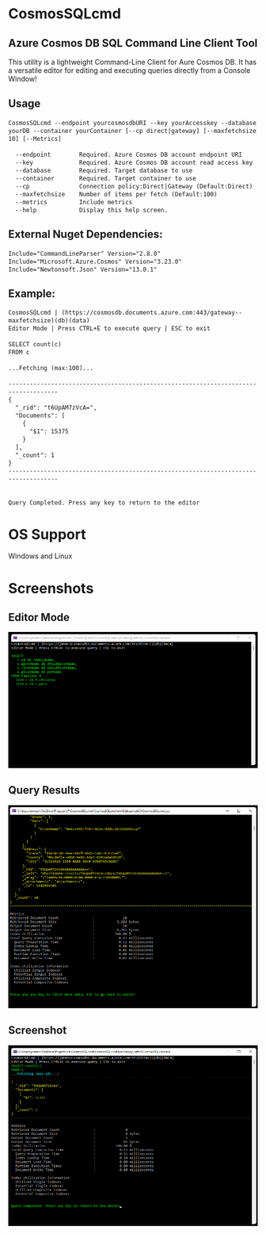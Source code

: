 # CosmosSQLcmd

## Azure Cosmos DB SQL Command Line Client Tool

This utility is a lightweight Command-Line Client for Aure Cosmos DB. It has a versatile editor for editing and executing queries directly from a Console Window! 

## Usage

```
CosmosSQLcmd --endpoint yourcosmosdbURI --key yourAccesskey --database yourDB --container yourContainer [--cp direct|gateway] [--maxfetchsize 10] [--Metrics]

  --endpoint        Required. Azure Cosmos DB account endpoint URI
  --key             Required. Azure Cosmos DB account read access key
  --database        Required. Target database to use
  --container       Required. Target container to use
  --cp              Connection policy:Direct|Gateway (Default:Direct)
  --maxfetchsize    Number of items per fetch (Default:100)
  --metrics         Include metrics
  --help            Display this help screen.
```

## External Nuget Dependencies:

    Include="CommandLineParser" Version="2.8.0" 
    Include="Microsoft.Azure.Cosmos" Version="3.23.0"
    Include="Newtonsoft.Json" Version="13.0.1"

## Example:

```
CosmosSQLcmd | (https://cosmosdb.documents.azure.com:443/gateway--maxfetchsize)(db)(data)
Editor Mode | Press CTRL+E to execute query | ESC to exit

SELECT count(c)
FROM c

...Fetching (max:100)...

------------------------------------------------------------------------------------
{
  "_rid": "t6UpAM7zVcA=",
  "Documents": [
    {
      "$1": 15375
    }
  ],
  "_count": 1
}
------------------------------------------------------------------------------------


Query Completed. Press any key to return to the editor
```

# OS Support

Windows and Linux

# Screenshots

## Editor Mode
![Editor Screenshot](/Screenshots/ScreenshotEditorMode.png "Editor Mode Screenshot")

## Query Results
![Query Results Screenshot](/Screenshots/ScreenshotResults.png "Query Results Screenshot")

## Screenshot
![Screenshot](/Screenshots/Screenshot.png "Screenshot")
